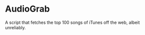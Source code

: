 AudioGrab
=========

A script that fetches the top 100 songs of iTunes off the web, albeit unreliably.